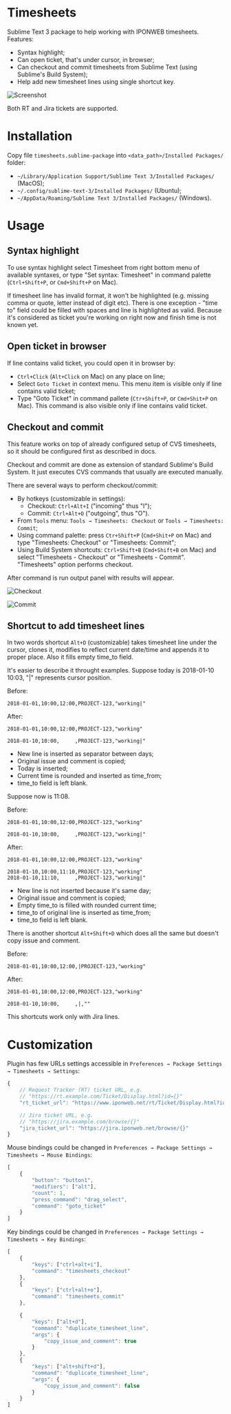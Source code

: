 # Timesheets

Sublime Text 3 package to help working with IPONWEB timesheets.
Features:

* Syntax highlight;
* Can open ticket, that's under cursor, in browser;
* Can checkout and commit timesheets from Sublime Text
  (using Sublime's Build System);
* Help add new timesheet lines using single shortcut key.

![Screenshot](images/screenshot.png)

Both RT and Jira tickets are supported.

# Installation

Copy file `timesheets.sublime-package` into
`<data_path>/Installed Packages/` folder:

* `~/Library/Application Support/Sublime Text 3/Installed Packages/`
  (MacOS);
* `~/.config/sublime-text-3/Installed Packages/` (Ubuntu);
* `~/AppData/Roaming/Sublime Text 3/Installed Packages/` (Windows).

# Usage

## Syntax highlight

To use syntax highlight select Timesheet from right bottom menu
of available syntaxes, or type "Set syntax: Timesheet"
in command palette (`Ctrl+Shift+P`, or `Cmd+Shift+P` on Mac).

If timesheet line has invalid format, it won't be highlighted
(e.g. missing comma or quote, letter instead of digit etc).
There is one exception - "time to" field could be filled with spaces
and line is highlighted as valid. Because it's considered as
ticket you're working on right now and finish time is not known yet.

## Open ticket in browser

If line contains valid ticket, you could open it in browser by:

* `Ctrl+Click` (`Alt+Click` on Mac) on any place on line;
* Select `Goto Ticket` in context menu. This menu item
  is visible only if line contains valid ticket;
* Type "Goto Ticket" in command pallete
  (`Ctr+Shift+P`, or `Cmd+Shit+P` on Mac). This command is also
  visible only if line contains valid ticket.

## Checkout and commit

This feature works on top of already configured setup of CVS timesheets,
so it should be configured first as described in docs.

Checkout and commit are done as extension of standard
Sublime's Build System. It just executes CVS commands
that usually are executed manually.

There are several ways to perform checkout/commit:

* By hotkeys (customizable in settings):
  * Checkout: `Ctrl+Alt+I` ("incoming" thus "I");
  * Commit: `Ctrl+Alt+O` ("outgoing", thus "O").
* From `Tools` menu: `Tools → Timesheets: Checkout` or
  `Tools → Timesheets: Commit`;
* Using command palette: press `Ctr+Shift+P` (`Cmd+Shit+P` on Mac)
  and type "Timesheets: Checkout" or "Timesheets: Commit";
* Using Build System shortcuts: `Ctrl+Shift+B` (`Cmd+Shift+B` on Mac)
  and select "Timesheets - Checkout" or "Timesheets - Commit".
  "Timesheets" option performs checkout.

After command is run output panel with results will appear.

![Checkout](images/checkout.png)

![Commit](images/commit.png)

## Shortcut to add timesheet lines

In two words shortcut `Alt+D` (customizable) takes timesheet line
under the cursor, clones it, modifies to reflect current date/time
and appends it to proper place. Also it fills empty time_to field.

It's easier to describe it throught examples.
Suppose today is 2018-01-10 10:03, "|" represents cursor position.

Before:
```
2018-01-01,10:00,12:00,PROJECT-123,"working|"
```

After:
```
2018-01-01,10:00,12:00,PROJECT-123,"working"

2018-01-10,10:00,     ,PROJECT-123,"working|"
```

- New line is inserted as separator between days;
- Original issue and comment is copied;
- Today is inserted;
- Current time is rounded and inserted as time_from;
- time_to field is left blank.

Suppose now is 11:08.

Before:
```
2018-01-01,10:00,12:00,PROJECT-123,"working"

2018-01-10,10:00,     ,PROJECT-123,"working|"
```

After:
```
2018-01-01,10:00,12:00,PROJECT-123,"working"

2018-01-10,10:00,11:10,PROJECT-123,"working"
2018-01-10,11:10,     ,PROJECT-123,"working|"
```

- New line is not inserted because it's same day;
- Original issue and comment is copied;
- Empty time_to is filled with rounded current time;
- time_to of original line is inserted as time_from;
- time_to field is left blank.

There is another shortcut `Alt+Shift+D` which does all the same
but doesn't copy issue and comment.

Before:
```
2018-01-01,10:00,12:00,|PROJECT-123,"working"
```

After:
```
2018-01-01,10:00,12:00,PROJECT-123,"working"

2018-01-10,10:00,     ,|,""
```

This shortcuts work only with Jira lines.

# Customization

Plugin has few URLs settings accessible in
`Preferences → Package Settings → Timesheets → Settings`:

```javascript
{
    // Request Tracker (RT) ticket URL, e.g.
    // "https://rt.example.com/Ticket/Display.html?id={}"
    "rt_ticket_url": "https://www.iponweb.net/rt/Ticket/Display.html?id={}",

    // Jira ticket URL, e.g.
    // "https://jira.example.com/browse/{}"
    "jira_ticket_url": "https://jira.iponweb.net/browse/{}"
}
```

Mouse bindings could be changed in
`Preferences → Package Settings → Timesheets → Mouse Bindings`:

```javascript
[
    {
        "button": "button1",
        "modifiers": ["alt"],
        "count": 1,
        "press_command": "drag_select",
        "command": "goto_ticket"
    }
]
```

Key bindings could be changed in
`Preferences → Package Settings → Timesheets → Key Bindings`:

```javascript
[
    {
        "keys": ["ctrl+alt+i"],
        "command": "timesheets_checkout"
    },
    {
        "keys": ["ctrl+alt+o"],
        "command": "timesheets_commit"
    },

    {
        "keys": ["alt+d"],
        "command": "duplicate_timesheet_line",
        "args": {
            "copy_issue_and_comment": true
        }
    },
    {
        "keys": ["alt+shift+d"],
        "command": "duplicate_timesheet_line",
        "args": {
            "copy_issue_and_comment": false
        }
    }
]
```